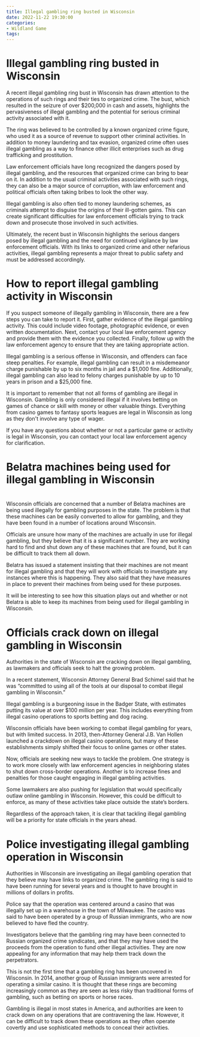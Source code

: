 ```yaml
---
title: Illegal gambling ring busted in Wisconsin
date: 2022-11-22 19:30:00
categories:
- Wildland Game
tags:
---
```



#  Illegal gambling ring busted in Wisconsin

A recent illegal gambling ring bust in Wisconsin has drawn attention to the operations of such rings and their ties to organized crime. The bust, which resulted in the seizure of over $200,000 in cash and assets, highlights the pervasiveness of illegal gambling and the potential for serious criminal activity associated with it.

The ring was believed to be controlled by a known organized crime figure, who used it as a source of revenue to support other criminal activities. In addition to money laundering and tax evasion, organized crime often uses illegal gambling as a way to finance other illicit enterprises such as drug trafficking and prostitution.

Law enforcement officials have long recognized the dangers posed by illegal gambling, and the resources that organized crime can bring to bear on it. In addition to the usual criminal activities associated with such rings, they can also be a major source of corruption, with law enforcement and political officials often taking bribes to look the other way.

Illegal gambling is also often tied to money laundering schemes, as criminals attempt to disguise the origins of their ill-gotten gains. This can create significant difficulties for law enforcement officials trying to track down and prosecute those involved in such activities.

Ultimately, the recent bust in Wisconsin highlights the serious dangers posed by illegal gambling and the need for continued vigilance by law enforcement officials. With its links to organized crime and other nefarious activities, illegal gambling represents a major threat to public safety and must be addressed accordingly.

#  How to report illegal gambling activity in Wisconsin

If you suspect someone of illegally gambling in Wisconsin, there are a few steps you can take to report it. First, gather evidence of the illegal gambling activity. This could include video footage, photographic evidence, or even written documentation. Next, contact your local law enforcement agency and provide them with the evidence you collected. Finally, follow up with the law enforcement agency to ensure that they are taking appropriate action.

Illegal gambling is a serious offense in Wisconsin, and offenders can face steep penalties. For example, illegal gambling can result in a misdemeanor charge punishable by up to six months in jail and a $1,000 fine. Additionally, illegal gambling can also lead to felony charges punishable by up to 10 years in prison and a $25,000 fine.

It is important to remember that not all forms of gambling are illegal in Wisconsin. Gambling is only considered illegal if it involves betting on games of chance or skill with money or other valuable things. Everything from casino games to fantasy sports leagues are legal in Wisconsin as long as they don't involve any type of wager.

If you have any questions about whether or not a particular game or activity is legal in Wisconsin, you can contact your local law enforcement agency for clarification.

#  Belatra machines being used for illegal gambling in Wisconsin

#

Wisconsin officials are concerned that a number of Belatra machines are being used illegally for gambling purposes in the state. The problem is that these machines can be easily converted to allow for gambling, and they have been found in a number of locations around Wisconsin.

Officials are unsure how many of the machines are actually in use for illegal gambling, but they believe that it is a significant number. They are working hard to find and shut down any of these machines that are found, but it can be difficult to track them all down.

Belatra has issued a statement insisting that their machines are not meant for illegal gambling and that they will work with officials to investigate any instances where this is happening. They also said that they have measures in place to prevent their machines from being used for these purposes.

It will be interesting to see how this situation plays out and whether or not Belatra is able to keep its machines from being used for illegal gambling in Wisconsin.

#  Officials crack down on illegal gambling in Wisconsin

Authorities in the state of Wisconsin are cracking down on illegal gambling, as lawmakers and officials seek to halt the growing problem.

In a recent statement, Wisconsin Attorney General Brad Schimel said that he was “committed to using all of the tools at our disposal to combat illegal gambling in Wisconsin.”

Illegal gambling is a burgeoning issue in the Badger State, with estimates putting its value at over $100 million per year. This includes everything from illegal casino operations to sports betting and dog racing.

Wisconsin officials have been working to combat illegal gambling for years, but with limited success. In 2013, then-Attorney General J.B. Van Hollen launched a crackdown on illegal casino operations, but many of these establishments simply shifted their focus to online games or other states.

Now, officials are seeking new ways to tackle the problem. One strategy is to work more closely with law enforcement agencies in neighboring states to shut down cross-border operations. Another is to increase fines and penalties for those caught engaging in illegal gambling activities.

Some lawmakers are also pushing for legislation that would specifically outlaw online gambling in Wisconsin. However, this could be difficult to enforce, as many of these activities take place outside the state’s borders.

Regardless of the approach taken, it is clear that tackling illegal gambling will be a priority for state officials in the years ahead.

#  Police investigating illegal gambling operation in Wisconsin

Authorities in Wisconsin are investigating an illegal gambling operation that they believe may have links to organized crime. The gambling ring is said to have been running for several years and is thought to have brought in millions of dollars in profits.

Police say that the operation was centered around a casino that was illegally set up in a warehouse in the town of Milwaukee. The casino was said to have been operated by a group of Russian immigrants, who are now believed to have fled the country.

Investigators believe that the gambling ring may have been connected to Russian organized crime syndicates, and that they may have used the proceeds from the operation to fund other illegal activities. They are now appealing for any information that may help them track down the perpetrators.

This is not the first time that a gambling ring has been uncovered in Wisconsin. In 2014, another group of Russian immigrants were arrested for operating a similar casino. It is thought that these rings are becoming increasingly common as they are seen as less risky than traditional forms of gambling, such as betting on sports or horse races.

Gambling is illegal in most states in America, and authorities are keen to crack down on any operations that are contravening the law. However, it can be difficult to track down these operations as they often operate covertly and use sophisticated methods to conceal their activities.